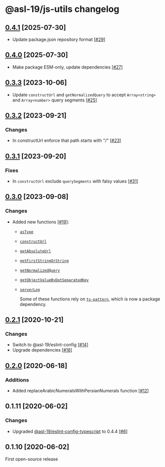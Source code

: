 # @asl-19/js-utils changelog

## [0.4.1](https://github.com/ASL-19/js-utils/pulls?q=is%3Apr+milestone%3A0.4.1+is%3Aclosed) [2025-07-30]

- Update package.json repository format [[#29](https://github.com/ASL-19/js-utils/pull/29)]

## [0.4.0](https://github.com/ASL-19/js-utils/pulls?q=is%3Apr+milestone%3A0.4.0+is%3Aclosed) [2025-07-30]

- Make package ESM-only, update dependencies [[#27](https://github.com/ASL-19/js-utils/pull/27)]

## [0.3.3](https://github.com/ASL-19/js-utils/pulls?q=is%3Apr+milestone%3A0.3.3+is%3Aclosed) [2023-10-06]

- Update `constructUrl` and `getNormalizedQuery` to accept `Array<string>` and `Array<number>` query segments [[#25](https://github.com/ASL-19/js-utils/pull/25)]

## [0.3.2](https://github.com/ASL-19/js-utils/pulls?q=is%3Apr+milestone%3A0.3.2+is%3Aclosed) [2023-09-21]

### Changes

- In constructUrl enforce that path starts with "/" [[#23](https://github.com/ASL-19/js-utils/pull/23)]

## [0.3.1](https://github.com/ASL-19/js-utils/pulls?q=is%3Apr+milestone%3A0.3.1+is%3Aclosed) [2023-09-20]

### Fixes

- In `constructUrl` exclude `querySegments` with falsy values [[#31](https://github.com/ASL-19/js-utils/pull/21)]

## [0.3.0](https://github.com/ASL-19/js-utils/pulls?q=is%3Apr+milestone%3A0.3.0+is%3Aclosed) [2023-09-08]

### Changes

- Added new functions [[#19](https://github.com/ASL-19/js-utils/pull/19)]:
  - [`asType`](./docs/js-utils.astype.md)
  - [`constructUrl`](./docs/js-utils.constructurl.md)
  - [`getAbsoluteUrl`](./docs/js-utils.getabsoluteurl.md)
  - [`getFirstStringOrString`](./docs/js-utils.getfirststringorstring.md)
  - [`getNormalizedQuery`](./docs/js-utils.getnormalizedquery.md)
  - [`getObjectValueByDotSeparatedKey`](./docs/js-utils.getobjectvaluebydotseparatedkey.md)
  - [`serverLog`](./docs/js-utils.serverlog.md)

    Some of these functions rely on [`ts-pattern`](https://github.com/gvergnaud/ts-pattern), which is now a package dependency.

## [0.2.1](https://github.com/ASL-19/js-utils/pulls?q=is%3Apr+milestone%3A0.2.1+is%3Aclosed) [2020-10-21]

### Changes

- Switch to @asl-19/eslint-config [[#14](https://github.com/ASL-19/js-utils/pull/14)]
- Upgrade dependencies [[#18](https://github.com/ASL-19/js-utils/pull/18)]

## [0.2.0](https://github.com/ASL-19/js-utils/pulls?q=is%3Apr+milestone%3A0.2.0+is%3Aclosed) [2020-06-18]

### Additions

- Added replaceArabicNumeralsWithPersianNumerals function [[#12](https://github.com/ASL-19/js-utils/pull/12)]

## 0.1.11 [2020-06-02]

### Changes

- Upgraded [@asl-19/eslint-config-typescript](https://github.com/ASL-19/eslint-config-typescript) to 0.4.4 [[#6](https://github.com/ASL-19/js-utils/pull/6)]

## 0.1.10 [2020-06-02]

First open-source release
